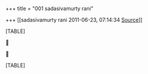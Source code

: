 +++
title = "001 sadasivamurty rani"

+++
[[sadasivamurty rani	2011-06-23, 07:14:34 [Source](https://groups.google.com/g/bvparishat/c/K19dnSQtvuw)]]



[TABLE]





[TABLE]

